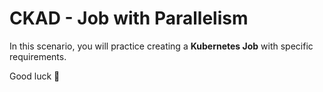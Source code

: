 # CKAD - Job with Parallelism

In this scenario, you will practice creating a **Kubernetes Job** with specific requirements.  

Good luck 🚀

